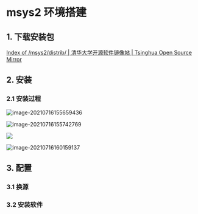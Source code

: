 # msys2 环境搭建



## 1. 下载安装包

[Index of /msys2/distrib/ | 清华大学开源软件镜像站 | Tsinghua Open Source Mirror](https://mirrors.tuna.tsinghua.edu.cn/msys2/distrib/)

## 2. 安装

### 2.1 安装过程

![image-20210716155659436](C:\Users\zhengzongwei\OneDrive\个人文件\文档\个人文档\编程笔记\msys2\msys2环境搭建.assets\image-20210716155659436.png)



![image-20210716155742769](C:\Users\zhengzongwei\OneDrive\个人文件\文档\个人文档\编程笔记\msys2\msys2环境搭建.assets\image-20210716155742769.png)

![](C:\Users\zhengzongwei\OneDrive\个人文件\文档\个人文档\编程笔记\msys2\msys2环境搭建.assets\image-20210716155752458.png)

![image-20210716160159137](C:\Users\zhengzongwei\OneDrive\个人文件\文档\个人文档\编程笔记\msys2\msys2环境搭建.assets\image-20210716160159137.png)

## 3. 配置

### 3.1 换源

### 3.2 安装软件



